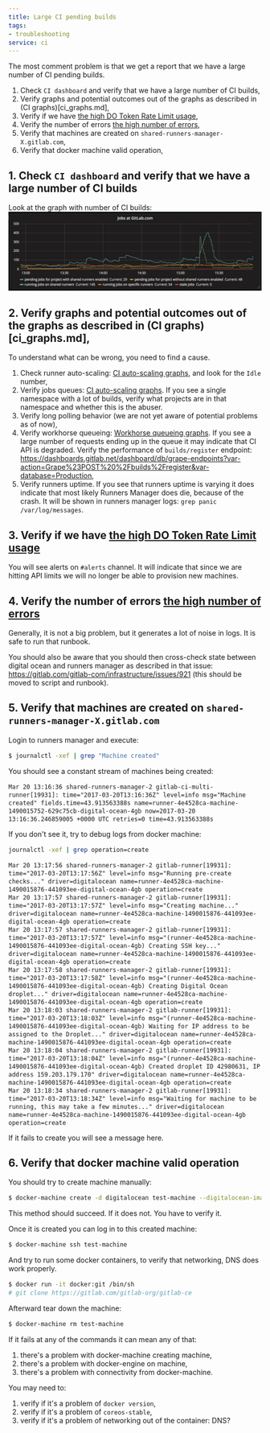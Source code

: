 ```yaml
---
title: Large CI pending builds
tags:
- troubleshooting
service: ci
---
```


The most comment problem is that we get a report that we have a large number of CI pending builds.

1. Check `CI dashboard` and verify that we have a large number of CI builds,
2. Verify graphs and potential outcomes out of the graphs as described in (CI graphs)[ci_graphs.md],
3. Verify if we have [the high DO Token Rate Limit usage](ci_runner_manager_do_limits.md),
4. Verify the number of errors [the high number of errors](ci_runner_manager_errors.md),
5. Verify that machines are created on `shared-runners-manager-X.gitlab.com`,
6. Verify that docker machine valid operation,

## 1. Check `CI dashboard` and verify that we have a large number of CI builds

Look at the graph with number of CI builds:
![](/img/ci/jobs_graph.png)

## 2. Verify graphs and potential outcomes out of the graphs as described in (CI graphs)[ci_graphs.md],

To understand what can be wrong, you need to find a cause.

1. Check runner auto-scaling: [CI auto-scaling graphs](ci_graphs.md#runners-manager-auto-scaling),
   and look for the `Idle` number,
2. Verify jobs queues: [CI auto-scaling graphs](ci_graphs.md#jobs-queue).
   If you see a single namespace with a lot of builds, verify what projects are in that namespace and whether this is the abuser.
3. Verify long polling behavior (we are not yet aware of potential problems as of now),
4. Verify workhorse queueing: [Workhorse queueing graphs](ci_graphs.md#workhorse-queueing).
   If you see a large number of requests ending up in the queue it may indicate that CI API is degraded.
   Verify the performance of `builds/register` endpoint: https://dashboards.gitlab.net/dashboard/db/grape-endpoints?var-action=Grape%23POST%20%2Fbuilds%2Fregister&var-database=Production,
5. Verify runners uptime. If you see that runners uptime is varying it does indicate that most likely Runners Manager does die, because of the crash. It will be shown in runners manager logs: `grep panic /var/log/messages`.

## 3. Verify if we have [the high DO Token Rate Limit usage](ci_runner_manager_do_limits.md)

You will see alerts on `#alerts` channel. It will indicate that since we are hitting API limits we will no longer be able to provision new machines.

## 4. Verify the number of errors [the high number of errors](ci_runner_manager_errors.md)

Generally, it is not a big problem, but it generates a lot of noise in logs. It is safe to run that runbook.

You should also be aware that you should then cross-check state between digital ocean and runners manager as described in
that issue: https://gitlab.com/gitlab-com/infrastructure/issues/921 (this should be moved to script and runbook).

## 5. Verify that machines are created on `shared-runners-manager-X.gitlab.com`

Login to runners manager and execute:

```bash
$ journalctl -xef | grep "Machine created"
```

You should see a constant stream of machines being created:

```
Mar 20 13:16:36 shared-runners-manager-2 gitlab-ci-multi-runner[19931]: time="2017-03-20T13:16:36Z" level=info msg="Machine created" fields.time=43.913563388s name=runner-4e4528ca-machine-1490015752-629c75cb-digital-ocean-4gb now=2017-03-20 13:16:36.246859005 +0000 UTC retries=0 time=43.913563388s
```

If you don't see it, try to debug logs from docker machine:

```bash
journalctl -xef | grep operation=create
```

```
Mar 20 13:17:56 shared-runners-manager-2 gitlab-runner[19931]: time="2017-03-20T13:17:56Z" level=info msg="Running pre-create checks..." driver=digitalocean name=runner-4e4528ca-machine-1490015876-441093ee-digital-ocean-4gb operation=create
Mar 20 13:17:57 shared-runners-manager-2 gitlab-runner[19931]: time="2017-03-20T13:17:57Z" level=info msg="Creating machine..." driver=digitalocean name=runner-4e4528ca-machine-1490015876-441093ee-digital-ocean-4gb operation=create
Mar 20 13:17:57 shared-runners-manager-2 gitlab-runner[19931]: time="2017-03-20T13:17:57Z" level=info msg="(runner-4e4528ca-machine-1490015876-441093ee-digital-ocean-4gb) Creating SSH key..." driver=digitalocean name=runner-4e4528ca-machine-1490015876-441093ee-digital-ocean-4gb operation=create
Mar 20 13:17:58 shared-runners-manager-2 gitlab-runner[19931]: time="2017-03-20T13:17:58Z" level=info msg="(runner-4e4528ca-machine-1490015876-441093ee-digital-ocean-4gb) Creating Digital Ocean droplet..." driver=digitalocean name=runner-4e4528ca-machine-1490015876-441093ee-digital-ocean-4gb operation=create
Mar 20 13:18:03 shared-runners-manager-2 gitlab-runner[19931]: time="2017-03-20T13:18:03Z" level=info msg="(runner-4e4528ca-machine-1490015876-441093ee-digital-ocean-4gb) Waiting for IP address to be assigned to the Droplet..." driver=digitalocean name=runner-4e4528ca-machine-1490015876-441093ee-digital-ocean-4gb operation=create
Mar 20 13:18:04 shared-runners-manager-2 gitlab-runner[19931]: time="2017-03-20T13:18:04Z" level=info msg="(runner-4e4528ca-machine-1490015876-441093ee-digital-ocean-4gb) Created droplet ID 42980631, IP address 159.203.179.170" driver=digitalocean name=runner-4e4528ca-machine-1490015876-441093ee-digital-ocean-4gb operation=create
Mar 20 13:18:34 shared-runners-manager-2 gitlab-runner[19931]: time="2017-03-20T13:18:34Z" level=info msg="Waiting for machine to be running, this may take a few minutes..." driver=digitalocean name=runner-4e4528ca-machine-1490015876-441093ee-digital-ocean-4gb operation=create
```

If it fails to create you will see a message here.

## 6. Verify that docker machine valid operation

You should try to create machine manually:

```bash
$ docker-machine create -d digitalocean test-machine --digitalocean-image=coreos-stable --digitalocean-ssh-user=core --digitalocean-access-token=GET_TOKEN_FROM_ETC_GITLAB_RUNNER_CONFIG --digitalocean-region=nyc1 --digitalocean-size=2gb --digitalocean-private-networking --engine-registry-mirror=http://runners-cache-2-internal.gitlab.com:1444 --digitalocean-userdata=/etc/gitlab-runner/cloudinit.sh
```

This method should succeed. If it does not. You have to verify it.

Once it is created you can log in to this created machine:

```bash
$ docker-machine ssh test-machine
```

And try to run some docker containers, to verify that networking, DNS does work properly.

```bash
$ docker run -it docker:git /bin/sh
# git clone https://gitlab.com/gitlab-org/gitlab-ce
```

Afterward tear down the machine:
```bash
$ docker-machine rm test-machine
```

If it fails at any of the commands it can mean any of that:
1. there's a problem with docker-machine creating machine,
2. there's a problem with docker-engine on machine,
3. there's a problem with connectivity from docker-machine.

You may need to:
1. verify if it's a problem of `docker version`,
1. verify if it's a problem of `coreos-stable`,
2. verify if it's a problem of networking out of the container: DNS?
